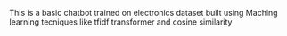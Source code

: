 This is a basic chatbot trained on electronics dataset built using Maching learning tecniques like tfidf transformer and cosine similarity
